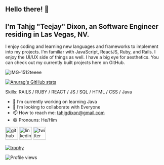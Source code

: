 ## Hello there! 👋 

 ## I'm Tahjg "Teejay" Dixon, an Software Engineer residing in Las Vegas, NV.
 
 I enjoy coding and learning new languages and frameworks to implement into my projects. I'm familiar with JavaScript, ReactJS, Ruby, and Rails. I enjoy the UI/UX side of things as well. I have a big eye for aesthetics. You can check out my currently built projects here on GitHub.
 
![IMG-1512teeee](https://user-images.githubusercontent.com/103458131/204701903-ba767003-d351-46d9-8ec8-e768ec02d8a2.PNG)

[![Anurag's GitHub stats](https://github-readme-stats.vercel.app/api?username=teejaydixon)](https://github.com/teejaydixon/github-readme-stats)


Skills: RAILS / RUBY / REACT / JS / SQL / HTML / CSS / Java

- 🔭 I’m currently working on learning Java 
- 👯 I’m looking to collaborate with Everyone 
- 📫 How to reach me: tahjgdixon@gmail.com 
- 😄 Pronouns: He/Him 



[<img src='https://cdn.jsdelivr.net/npm/simple-icons@3.0.1/icons/github.svg' alt='github' height='40'>](https://github.com/TeejayDixon)  [<img src='https://cdn.jsdelivr.net/npm/simple-icons@3.0.1/icons/linkedin.svg' alt='linkedin' height='40'>](https://www.linkedin.com/in/tahjgdixon/)  [<img src='https://cdn.jsdelivr.net/npm/simple-icons@3.0.1/icons/twitter.svg' alt='twitter' height='40'>](https://twitter.com/TahjgD)  

[![trophy](https://github-profile-trophy.vercel.app/?username=TeejayDixon)](https://github.com/ryo-ma/github-profile-trophy)


![Profile views](https://gpvc.arturio.dev/TeejayDixon) 
